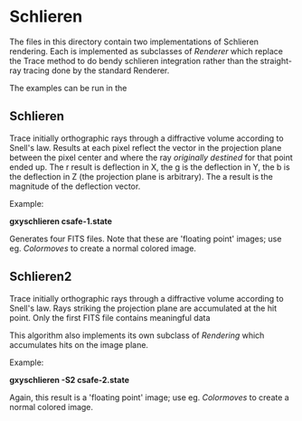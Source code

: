 # Schlieren 

The files in this directory contain two implementations of Schlieren rendering.  Each is implemented as subclasses of *Renderer* which replace the Trace method to do bendy schlieren integration rather than the straight-ray tracing done by the standard Renderer.   

The examples can be run in the 

## Schlieren

Trace initially orthographic rays through a diffractive volume according to Snell's law.  Results at each pixel reflect the vector in the projection plane between the pixel center and where the ray *originally destined* for that point ended up.   The r result is deflection in X, the g is the deflection in Y, the b is the deflection in Z (the projection plane is arbitrary).  The a result is the magnitude of the deflection vector.

Example:

**gxyschlieren csafe-1.state**

Generates four FITS files.  Note that these are 'floating point' images; use eg. *Colormoves* to create a normal colored image.

## Schlieren2

Trace initially orthographic rays through a diffractive volume according to Snell's law.  Rays striking the projection plane are accumulated at the hit point.   Only the first FITS file contains meaningful data

This algorithm also implements its own subclass of *Rendering* which accumulates hits on the image plane.

Example:

**gxyschlieren -S2 csafe-2.state**

Again, this result is a 'floating point' image; use eg. *Colormoves* to create a normal colored image.

